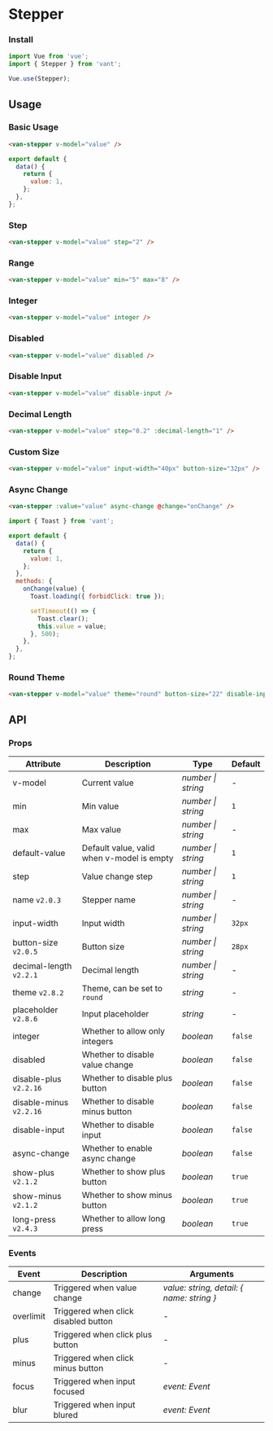 # Stepper

### Install

```js
import Vue from 'vue';
import { Stepper } from 'vant';

Vue.use(Stepper);
```

## Usage

### Basic Usage

```html
<van-stepper v-model="value" />
```

```js
export default {
  data() {
    return {
      value: 1,
    };
  },
};
```

### Step

```html
<van-stepper v-model="value" step="2" />
```

### Range

```html
<van-stepper v-model="value" min="5" max="8" />
```

### Integer

```html
<van-stepper v-model="value" integer />
```

### Disabled

```html
<van-stepper v-model="value" disabled />
```

### Disable Input

```html
<van-stepper v-model="value" disable-input />
```

### Decimal Length

```html
<van-stepper v-model="value" step="0.2" :decimal-length="1" />
```

### Custom Size

```html
<van-stepper v-model="value" input-width="40px" button-size="32px" />
```

### Async Change

```html
<van-stepper :value="value" async-change @change="onChange" />
```

```js
import { Toast } from 'vant';

export default {
  data() {
    return {
      value: 1,
    };
  },
  methods: {
    onChange(value) {
      Toast.loading({ forbidClick: true });

      setTimeout(() => {
        Toast.clear();
        this.value = value;
      }, 500);
    },
  },
};
```

### Round Theme

```html
<van-stepper v-model="value" theme="round" button-size="22" disable-input />
```

## API

### Props

| Attribute | Description | Type | Default |
| --- | --- | --- | --- |
| v-model | Current value | _number \| string_ | - |
| min | Min value | _number \| string_ | `1` |
| max | Max value | _number \| string_ | - |
| default-value | Default value, valid when v-model is empty | _number \| string_ | `1` |
| step | Value change step | _number \| string_ | `1` |
| name `v2.0.3` | Stepper name | _number \| string_ | - |
| input-width | Input width | _number \| string_ | `32px` |
| button-size `v2.0.5` | Button size | _number \| string_ | `28px` |
| decimal-length `v2.2.1` | Decimal length | _number \| string_ | - |
| theme `v2.8.2` | Theme, can be set to `round` | _string_ | - |
| placeholder `v2.8.6` | Input placeholder | _string_ | - |
| integer | Whether to allow only integers | _boolean_ | `false` |
| disabled | Whether to disable value change | _boolean_ | `false` |
| disable-plus `v2.2.16` | Whether to disable plus button | _boolean_ | `false` |
| disable-minus `v2.2.16` | Whether to disable minus button | _boolean_ | `false` |
| disable-input | Whether to disable input | _boolean_ | `false` |
| async-change | Whether to enable async change | _boolean_ | `false` | - |
| show-plus `v2.1.2` | Whether to show plus button | _boolean_ | `true` |
| show-minus `v2.1.2` | Whether to show minus button | _boolean_ | `true` |
| long-press `v2.4.3` | Whether to allow long press | _boolean_ | `true` |

### Events

| Event | Description | Arguments |
| --- | --- | --- |
| change | Triggered when value change | _value: string, detail: { name: string }_ |
| overlimit | Triggered when click disabled button | - |
| plus | Triggered when click plus button | - |
| minus | Triggered when click minus button | - |
| focus | Triggered when input focused | _event: Event_ |
| blur | Triggered when input blured | _event: Event_ |
